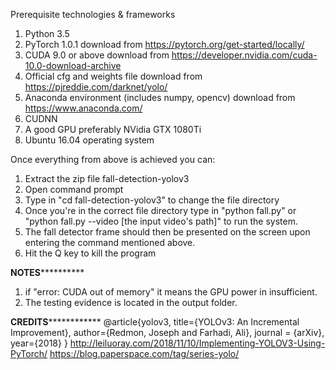 Prerequisite technologies & frameworks
1) Python 3.5
2) PyTorch 1.0.1 download from https://pytorch.org/get-started/locally/
3) CUDA 9.0 or above download from https://developer.nvidia.com/cuda-10.0-download-archive
4) Official cfg and weights file download from https://pjreddie.com/darknet/yolo/
5) Anaconda environment (includes numpy, opencv) download from https://www.anaconda.com/
6) CUDNN
7) A good GPU preferably NVidia GTX 1080Ti
8) Ubuntu 16.04 operating system

Once everything from above is achieved you can:
1) Extract the zip file fall-detection-yolov3
2) Open command prompt
3) Type in "cd fall-detection-yolov3" to change the file directory
4) Once you're in the correct file directory type in "python fall.py" or "python fall.py --video [the input video's path]" to run the system.
5) The fall detector frame should then be presented on the screen upon entering the command mentioned above.
6) Hit the Q key to kill the program


******************************************************************NOTES****************************************************************************
1) if "error: CUDA out of memory" it means the GPU power in insufficient. 
2) The testing evidence is located in the output folder.


****************************************************************CREDITS****************************************************************************
@article{yolov3,
  title={YOLOv3: An Incremental Improvement},
  author={Redmon, Joseph and Farhadi, Ali},
  journal = {arXiv},
  year={2018}
}
http://leiluoray.com/2018/11/10/Implementing-YOLOV3-Using-PyTorch/
https://blog.paperspace.com/tag/series-yolo/
